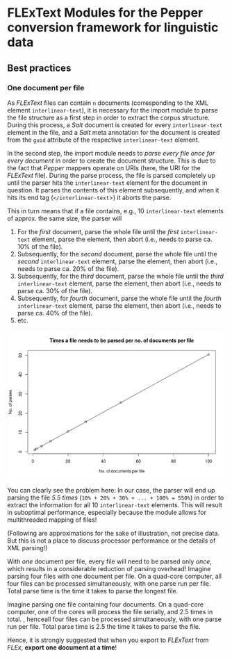 # FLExText Modules for the Pepper conversion framework for linguistic data

## Best practices

### One document per file

As *FLExText* files can contain `n` documents (corresponding to the XML element `interlinear-text`), it is necessary for the import module to parse the file structure as a first step in order to extract the corpus structure. 
During this process, a *Salt* document is created for every `interlinear-text` element in the file, and a *Salt* meta annotation for the document is created from the `guid` attribute of the respective `interlinear-text` element.

In the second step, the import module needs to *parse every file once for every document* in order to create the document structure. 
This is due to the fact that *Pepper* mappers operate on URIs (here, the URI for the *FLExText* file). 
During the parse process, the file is parsed completely up until the parser hits the `interlinear-text` element for the document in question. 
It parses the contents of this element subsequently, and when it hits its end tag (`</interlinear-text`>) it aborts the parse.

This in turn means that if a file contains, e.g., 10 `interlinear-text` elements of approx. the same size, the parser will

1. For the *first* document, parse the whole file until the *first* `interlinear-text` element, parse the element, then abort (i.e., needs to parse ca. 10% of the file).
2. Subsequently, for the *second* document, parse the whole file until the *second* `interlinear-text` element, parse the element, then abort (i.e., needs to parse ca. 20% of the file).
3. Subsequently, for the *third* document, parse the whole file until the *third* `interlinear-text` element, parse the element, then abort (i.e., needs to parse ca. 30% of the file).
4. Subsequently, for *fourth* document, parse the whole file until the *fourth* `interlinear-text` element, parse the element, then abort (i.e., needs to parse ca. 40% of the file).
5. etc.

![](doc/images/parseplot.png)

You can clearly see the problem here: 
In our case, the parser will end up parsing the file *5.5 times* (`10% + 20% + 30% + ... + 100% = 550%`) in order to extract the information for all 10 `interlinear-text` elements. 
This will result in suboptimal performance, especially because the module allows for multithreaded mapping of files!

(Following are approximations for the sake of illustration, not precise data. But this is not a place to discuss processor performance or the details of XML parsing!)

With *one* document per file, every file will need to be parsed only *once*, which results in a considerable reduction of parsing overhead! 
Imagine parsing four files with one document per file.
On a quad-core computer, all four files can be processed simultaneously, with one parse run per file. 
Total parse time is the time it takes to parse the longest file.

Imagine parsing one file containing four documents.
On a quad-core computer, one of the cores will process the file serially, and 2.5 times in total. , henceall four files can be processed simultaneously, with one parse run per file. 
Total parse time is 2.5 the time it takes to parse the file.

Hence, it is strongly suggested that when you export to *FLExText* from *FLEx*, **export one document at a time**!